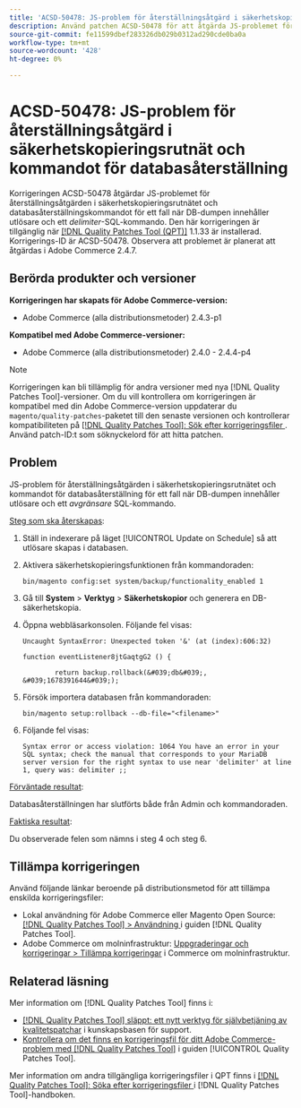 ```yaml
---
title: 'ACSD-50478: JS-problem för återställningsåtgärd i säkerhetskopieringsrutnät och kommandot för databasåterställning'
description: Använd patchen ACSD-50478 för att åtgärda JS-problemet för återställningsåtgärden i säkerhetskopieringsrutnätet och kommandot för databasåterställning för ett fall när DB-dumpen innehåller utlösare och ett *delimiter* SQL-kommando.
source-git-commit: fe11599dbef283326db029b0312ad290cde0ba0a
workflow-type: tm+mt
source-wordcount: '428'
ht-degree: 0%

---
```


# ACSD-50478: JS-problem för återställningsåtgärd i säkerhetskopieringsrutnät och kommandot för databasåterställning

Korrigeringen ACSD-50478 åtgärdar JS-problemet för återställningsåtgärden i säkerhetskopieringsrutnätet och databasåterställningskommandot för ett fall när DB-dumpen innehåller utlösare och ett *delimiter*-SQL-kommando. Den här korrigeringen är tillgänglig när [[!DNL Quality Patches Tool (QPT)]](https://experienceleague.adobe.com/en/docs/commerce-knowledge-base/kb/announcements/commerce-announcements/magento-quality-patches-released-new-tool-to-self-serve-quality-patches) 1.1.33 är installerad. Korrigerings-ID är ACSD-50478. Observera att problemet är planerat att åtgärdas i Adobe Commerce 2.4.7.

## Berörda produkter och versioner

**Korrigeringen har skapats för Adobe Commerce-version:**

* Adobe Commerce (alla distributionsmetoder) 2.4.3-p1

**Kompatibel med Adobe Commerce-versioner:**

* Adobe Commerce (alla distributionsmetoder) 2.4.0 - 2.4.4-p4

>[!NOTE]
>
>Korrigeringen kan bli tillämplig för andra versioner med nya [!DNL Quality Patches Tool]-versioner. Om du vill kontrollera om korrigeringen är kompatibel med din Adobe Commerce-version uppdaterar du `magento/quality-patches`-paketet till den senaste versionen och kontrollerar kompatibiliteten på [[!DNL Quality Patches Tool]: Sök efter korrigeringsfiler ](https://experienceleague.adobe.com/tools/commerce-quality-patches/index.html). Använd patch-ID:t som söknyckelord för att hitta patchen.

## Problem

JS-problem för återställningsåtgärden i säkerhetskopieringsrutnätet och kommandot för databasåterställning för ett fall när DB-dumpen innehåller utlösare och ett *avgränsare* SQL-kommando.

<u>Steg som ska återskapas</u>:

1. Ställ in indexerare på läget [!UICONTROL Update on Schedule] så att utlösare skapas i databasen.
1. Aktivera säkerhetskopieringsfunktionen från kommandoraden:

   `bin/magento config:set system/backup/functionality_enabled 1`

1. Gå till **System** > **Verktyg** > **Säkerhetskopior** och generera en DB-säkerhetskopia.
1. Öppna webbläsarkonsolen. Följande fel visas:

   ```
   Uncaught SyntaxError: Unexpected token '&' (at (index):606:32)
   
   function eventListener8jtGaqtgG2 () {
   
           return backup.rollback(&#039;db&#039;, &#039;1678391644&#039;);
   ```

1. Försök importera databasen från kommandoraden:

   `bin/magento setup:rollback --db-file="<filename>"`

1. Följande fel visas:

   ```
   Syntax error or access violation: 1064 You have an error in your SQL syntax; check the manual that corresponds to your MariaDB server version for the right syntax to use near 'delimiter' at line 1, query was: delimiter ;;
   ```

<u>Förväntade resultat</u>:

Databasåterställningen har slutförts både från Admin och kommandoraden.

<u>Faktiska resultat</u>:

Du observerade felen som nämns i steg 4 och steg 6.

## Tillämpa korrigeringen

Använd följande länkar beroende på distributionsmetod för att tillämpa enskilda korrigeringsfiler:

* Lokal användning för Adobe Commerce eller Magento Open Source: [[!DNL Quality Patches Tool] > Användning ](/help/tools/quality-patches-tool/usage.md) i guiden [!DNL Quality Patches Tool].
* Adobe Commerce om molninfrastruktur: [Uppgraderingar och korrigeringar > Tillämpa korrigeringar](https://experienceleague.adobe.com/docs/commerce-cloud-service/user-guide/develop/upgrade/apply-patches.html) i Commerce om molninfrastruktur.

## Relaterad läsning

Mer information om [!DNL Quality Patches Tool] finns i:

* [[!DNL Quality Patches Tool] släppt: ett nytt verktyg för självbetjäning av kvalitetspatchar](https://experienceleague.adobe.com/en/docs/commerce-knowledge-base/kb/announcements/commerce-announcements/magento-quality-patches-released-new-tool-to-self-serve-quality-patches) i kunskapsbasen för support.
* [Kontrollera om det finns en korrigeringsfil för ditt Adobe Commerce-problem med  [!DNL Quality Patches Tool]](/help/tools/quality-patches-tool/patches-available-in-qpt/check-patch-for-magento-issue-with-magento-quality-patches.md) i guiden [!UICONTROL Quality Patches Tool].


Mer information om andra tillgängliga korrigeringsfiler i QPT finns i [[!DNL Quality Patches Tool]: Söka efter korrigeringsfiler ](https://experienceleague.adobe.com/tools/commerce-quality-patches/index.html) i [!DNL Quality Patches Tool]-handboken.
